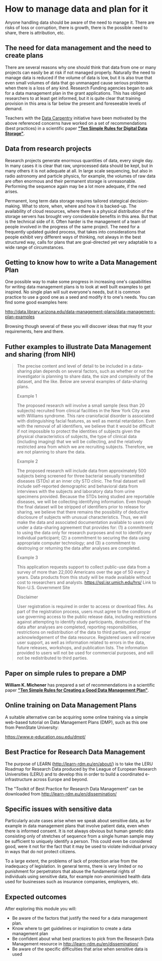 How to manage data and plan for it
==================================
Anyone handling data should be aware of the need to manage it. There are risks of loss or corruption, there is growth, there is the possible need to share, there is attribution, etc.

The need for data management and the need to create plans
---------------------------------------------------------
There are several reasons why one should think that data from one or many projects can easily be at risk if not managed properly. Naturally the need to manage data is reduced if the volume of data is low, but it is also true that even small volumes of data that go unmanaged cause serious problems when there is a loss of any kind. Research Funding agencies began to ask for a data management plan in the grant applications. This has obliged researchers to at least get informed, but it is quite clear that training provision in this area is far below the present and foreseeable levels of demand.

Teachers with the [Data Carpentry](http://www.datacarpentry.org/) initiative have been motivated by the above referenced concerns have worked on a set of recommendations (best practices) in a scientific paper [**"Ten Simple Rules for Digital Data Storage"**](../REFERENCES#Hart2016).

Data from research projects
--------------------------
Research projects generate enormous quantities of data, every single day. In many cases it is clear that raw, unprocessed data should be kept, but in many others it is not adequate at all. In large scale sequencing, but also in radio astronomy and particle physics, for example, the volumes of raw data are often enormous and their permanent storage is unreasonable. Performing the sequence again may be a lot more adequate, if the ned arises.

Permanent, long term data storage requires tailored stategical decision-making. What to store, when, where and how it is backed-up. The availability of cloud resources, where there is a physical distribution of the storage servers has brought very considerable benefits in this area. But that is the technical side of it. Often harder is the management of a team of people involved in the progress of the same project. The need for a frequently updated guided process, that takes into considerations that people exhibit very different ways of thinking, not always in the best structured way, calls for plans that are goal-directed yet very adaptable to a wide range of circumstances.

Getting to know how to write a Data Management Plan
---------------------------------------------------
One possible way to make some progress in increasing one's capabilities for writing data management plans is to look at well built examples to get inspired. No single plan will suit everyone's needs, but it is common practice to use a good one as a seed and modify it to one's needs. You can find some good examples here: 

http://data.library.arizona.edu/data-management-plans/data-management-plan-examples

Browsing though several of these you will discover ideas that may fit your requirements, here and there.

Futher examples to illustrate Data Management and sharing (from NIH)
--------------------------------------------------------------------
>The precise content and level of detail to be included in a data-sharing plan depends on several factors, such as whether or not the investigator is planning to share data, the size and complexity of the dataset, and the like. Below are several examples of data-sharing plans.
>
>Example 1
>
>The proposed research will involve a small sample (less than 20 subjects) recruited from clinical facilities in the New York City area with Williams syndrome. This rare craniofacial disorder is associated with distinguishing facial features, as well as mental retardation. Even with the removal of all identifiers, we believe that it would be difficult if not impossible to protect the identities of subjects given the physical characteristics of subjects, the type of clinical data (including imaging) that we will be collecting, and the relatively restricted area from which we are recruiting subjects. Therefore, we are not planning to share the data.
>
>Example 2
>
>The proposed research will include data from approximately 500 subjects being screened for three bacterial sexually transmitted diseases (STDs) at an inner city STD clinic. The final dataset will include self-reported demographic and behavioral data from interviews with the subjects and laboratory data from urine specimens provided. Because the STDs being studied are reportable diseases, we will be collecting identifying information. Even though the final dataset will be stripped of identifiers prior to release for sharing, we believe that there remains the possibility of deductive disclosure of subjects with unusual characteristics. Thus, we will make the data and associated documentation available to users only under a data-sharing agreement that provides for: (1) a commitment to using the data only for research purposes and not to identify any individual participant; (2) a commitment to securing the data using appropriate computer technology; and (3) a commitment to destroying or returning the data after analyses are completed.
>
>Example 3
>
>This application requests support to collect public-use data from a survey of more than 22,000 Americans over the age of 50 every 2 years. Data products from this study will be made available without cost to researchers and analysts. https://ssl.isr.umich.edu/hrs/ Link to Non-U.S. Government Site
>
>Disclaimer
>
>User registration is required in order to access or download files. As part of the registration process, users must agree to the conditions of use governing access to the public release data, including restrictions against attempting to identify study participants, destruction of the data after analyses are completed, reporting responsibilities, restrictions on redistribution of the data to third parties, and proper acknowledgement of the data resource. Registered users will receive user support, as well as information related to errors in the data, future releases, workshops, and publication lists. The information provided to users will not be used for commercial purposes, and will not be redistributed to third parties.

Paper on simple rules to prepare a DMP
--------------------------------------
**William K. Michener** has prepared a set of recommendations in a scientific paper [**"Ten Simple Rules for Creating a Good Data Management Plan"**](../REFERENCES#Michener2015).

Online training on Data Management Plans
----------------------------------------
A suitable alternative can be acquiring some online training via a simple web-based tutorial on Data Management Plans (DMP), such as this one from PennState University:

https://www.e-education.psu.edu/dmpt/

Best Practice for Research Data Management 
------------------------------------------

The purpose of LEARN (http://learn-rdm.eu/en/about/) is to take the LERU Roadmap for Research Data produced by the League of European Research Universities (LERU) and to develop this in order to build a coordinated e-infrastructure across Europe and beyond.

The  "Toolkit of Best Practice for Research Data Management" can be downloaded from http://learn-rdm.eu/en/dissemination/

Specific issues with sensitive data
-----------------------------------
Particularly acute cases arise when we speak about sensitive data, as for example in data management plans that involve patient data, even when there is informed consent. It is not always obvious but human genetic data consisting only of stretches of sequence from a single human sample may be sufficient to uniquely identify a person. This could even be considered good, were it not for the fact that it may be used to violate individual privacy in ways that do not protect citizens. 

To a large extent, the problems of lack of protection arise from the inadequacy of legislation. In general terms, there is very limited or no punishment for perpetrators that abuse the fundamental rights of individuals using sensitive data, for example non-anonimised health data used for businesses such as insurance companies, employers, etc.

Expected outcomes
-----------------
After exploring this module you will:
- Be aware of the factors that justify the need for a data management plan.
- Know where to get guidelines or inspiration to create a data management plan
- Be confident about what best practices to pick from the Research Data Management resource in http://learn-rdm.eu/en/dissemination/
- Be aware of the specific difficulties that arise when sensitive data is used
